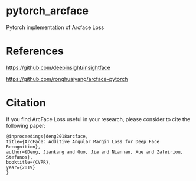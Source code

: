 # pytorch_arcface

Pytorch implementation of Arcface Loss

# References
https://github.com/deepinsight/insightface

https://github.com/ronghuaiyang/arcface-pytorch

# Citation

If you find ArcFace Loss useful in your research, please consider to cite the following paper:

```
@inproceedings{deng2018arcface,
title={ArcFace: Additive Angular Margin Loss for Deep Face Recognition},
author={Deng, Jiankang and Guo, Jia and Niannan, Xue and Zafeiriou, Stefanos},
booktitle={CVPR},
year={2019}
}
```
